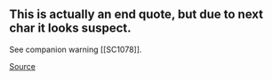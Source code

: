 ## This is actually an end quote, but due to next char it looks suspect.

See companion warning [[SC1078]].

[Source](https://github.com/koalaman/shellcheck/wiki/SC1079)

